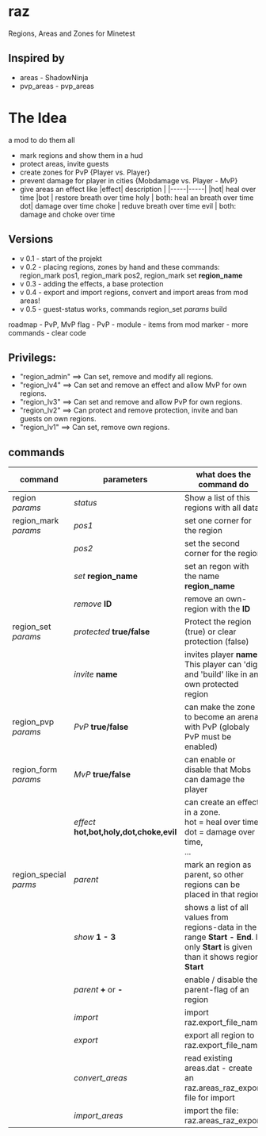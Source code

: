 # raz
Regions, Areas and Zones for Minetest

## Inspired by 
+ areas - ShadowNinja
+ pvp_areas - pvp_areas

# The Idea
a mod to do them all
- mark regions and show them in a hud
- protect areas, invite guests 
- create zones for PvP {Player vs. Player}
- prevent damage for player in cities {Mobdamage vs. Player - MvP}
- give areas an effect like 
|effect| description |
|-----|-----|
|hot| heal over time
|bot | restore breath over time
holy | both: heal an breath over time 
dot| damage over time
choke | reduve breath over time
evil | both: damage and choke over time

## Versions
- v 0.1 - start of the projekt
- v 0.2	- placing regions, zones by hand and these commands: region_mark pos1, region_mark pos2, region_mark set **region_name**
- v 0.3 - adding the effects, a base protection
- v 0.4 - export and import regions, convert and import areas from mod areas!
- v 0.5	- guest-status works, commands region_set *params* build

roadmap
	- PvP, MvP flag
	- PvP - module 
	- items from mod marker
	- more commands
	- clear code

## Privilegs:
+ "region_admin" ==> Can set, remove and modify all regions.
+ "region_lv4" ==> Can set and remove an effect and allow MvP for own regions.
+ "region_lv3" ==> Can set and remove and allow PvP for own regions.
+ "region_lv2" ==> Can protect and remove protection, invite and ban guests on own regions.
+ "region_lv1" ==> Can set, remove own regions.

## commands

|command|parameters|what does the command do|who can use is
|------|------|-------|-------| 
region *params*| *status*| Show a list of this regions with all data.|all players
region_mark *params* |	*pos1* | set one corner for the region |  privileg - region_lv1
| |	*pos2*| set the second corner for the region
| |	*set* **region_name**| set an regon with the name **region_name**
| |	*remove* **ID** | remove an own-region with the **ID**
region_set *params* | *protected* **true/false** | Protect the region (true) or clear protection (false)  | privileg - region_lv2
 | | *invite* **name** | invites player **name**. This player can 'dig' and 'build' like in an own protected region
region_pvp *params* | *PvP* **true/false** | can make the zone to become an arena with PvP (globaly PvP must be enabled) | privileg - region_lv3
region_form *params* | *MvP* **true/false** | can enable or disable that Mobs can damage the player | privileg - region_lv4
| | *effect* **hot,bot,holy,dot,choke,evil** | can create an effect in a zone.<br> hot = heal over time,<br> dot = damage over time,<br>...  
region_special *parms* | *parent* | mark an region as parent, so other regions can be placed in that region | privileg - region_admin
| | *show* **1 - 3** | shows a list of all values from regions-data in the range **Start** **-** **End**. If only **Start** is given than it shows region **Start**
| | *parent* **+** or **-** | enable / disable the parent-flag of an region 
| | *import* | import raz.export_file_name |
| | *export* | export all region to raz.export_file_name 
| | *convert_areas* | read existing areas.dat - create an raz.areas_raz_export file for import 
| | *import_areas* | import the file: raz.areas_raz_export


